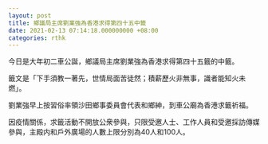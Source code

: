 ```yaml
---
layout: post
title: 鄉議局主席劉業強為香港求得第四十五中籤
date: 2021-02-13 07:14:18.000000000 +08:00
categories: rthk
---
```


今日是大年初二車公誕，鄉議局主席劉業強為香港求得第四十五籤的中籤。

籤文是「下手須教一著先，世情局面苦徒然；積薪歷火非無事，識者能知火未燃」。

劉業強早上按習俗率領沙田鄉事委員會代表和鄉紳，到車公廟為香港求籤祈福。

因疫情關係，求籤活動不開放公衆參與，只限受邀人士、工作人員和受邀採訪傳媒參與，主殿内和戶外廣場的人數上限分別為40人和100人。
